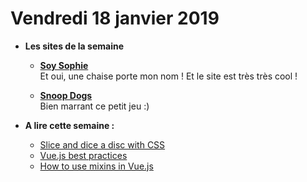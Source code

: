 Vendredi 18 janvier 2019
===========================

- **Les sites de la semaine**
   + **[Soy Sophie](https://soysophie.hartman.eu/)**  
    Et oui, une chaise porte mon nom ! Et le site est très très cool !  

   + **[Snoop Dogs](https://snoopdogs.dogstudio.co/)**  
    Bien marrant ce petit jeu :)

- **A lire cette semaine :**
    + [Slice and dice a disc with CSS](https://css-tricks.com/slice-and-dice-a-disc-with-css/)
    + [Vue.js best practices](https://blog.usejournal.com/vue-js-best-practices-c5da8d7af48d)
    + [How to use mixins in Vue.js](https://levelup.gitconnected.com/how-to-use-mixins-in-vuejs-a40cc3fb4428)
    
